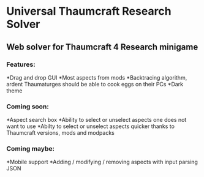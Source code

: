 # Universal Thaumcraft Research Solver
## Web solver for Thaumcraft 4 Research minigame

### Features:
*Drag and drop GUI
*Most aspects from mods
*Backtracing algorithm, ardent Thaumaturges should be able to cook eggs on their PCs
*Dark theme

### Coming soon:
*Aspect search box
*Ability to select or unselect aspects one does not want to use
*Abilty to select or unselect aspects quicker thanks to Thaumcraft versions, mods and modpacks

### Coming maybe:
*Mobile support
*Adding / modifying / removing aspects with input parsing JSON
